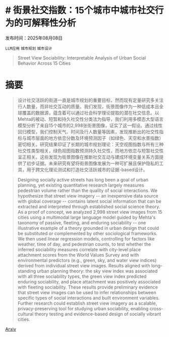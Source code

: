 # # 街景社交指数：15个城市中城市社交行为的可解释性分析

发布时间：2025年08月08日

`LLM应用` `城市规划` `城市设计`

> Street View Sociability: Interpretable Analysis of Urban Social Behavior Across 15 Cities

# 摘要

> 设计社交活跃的街道一直是城市规划的重要目标，然而现有定量研究多关注行人数量，而非社交互动的质量。我们发现，街景图像作为一种低成本且全球覆盖的数据源，蕴含着可以通过社会科学理论提取的潜在社交信息。以Mehta的被动、短暂和持久社交性分类法为指导，我们利用多模态大型语言模型分析了来自15个城市的2,998张街景图像，证实了这一假设。通过线性回归模型，我们控制天气、时间及行人数量等因素，发现推断出的社交性指标与城市层面的地方依恋分数及环境预测因子（如绿色、天空和水景指数）密切相关。研究结果印证了长期的城市规划理论：天空视图指数与所有三种社交性类型相关，绿色视图指数预测持久社交性，而地方依恋与短暂社交性呈正相关。这些发现为街景图像在推断社交互动与建成环境变量关系方面提供了初步证据。未来研究有望将街景图像发展为一种可扩展且保护隐私的工具，用于跨文化理论测试和打造社交活跃城市的证据-based设计。

> Designing socially active streets has long been a goal of urban planning, yet existing quantitative research largely measures pedestrian volume rather than the quality of social interactions. We hypothesize that street view imagery -- an inexpensive data source with global coverage -- contains latent social information that can be extracted and interpreted through established social science theory. As a proof of concept, we analyzed 2,998 street view images from 15 cities using a multimodal large language model guided by Mehta's taxonomy of passive, fleeting, and enduring sociability -- one illustrative example of a theory grounded in urban design that could be substituted or complemented by other sociological frameworks. We then used linear regression models, controlling for factors like weather, time of day, and pedestrian counts, to test whether the inferred sociability measures correlate with city-level place attachment scores from the World Values Survey and with environmental predictors (e.g., green, sky, and water view indices) derived from individual street view images. Results aligned with long-standing urban planning theory: the sky view index was associated with all three sociability types, the green view index predicted enduring sociability, and place attachment was positively associated with fleeting sociability. These results provide preliminary evidence that street view images can be used to infer relationships between specific types of social interactions and built environment variables. Further research could establish street view imagery as a scalable, privacy-preserving tool for studying urban sociability, enabling cross-cultural theory testing and evidence-based design of socially vibrant cities.

[Arxiv](https://arxiv.org/abs/2508.06342)